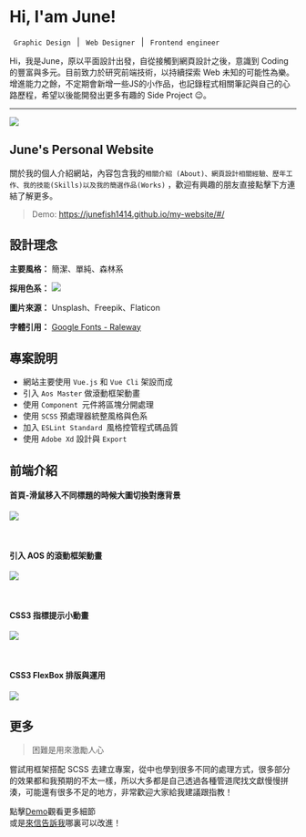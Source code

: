 

# Hi, I'am June!
`  Graphic Design  ` | `  Web Designer  ` | `  Frontend engineer  `

Hi，我是June，原以平面設計出發，自從接觸到網頁設計之後，意識到 Coding 的豐富與多元。目前致力於研究前端技術，以持續探索 Web 未知的可能性為樂。增進能力之餘，不定期會新增一些JS的小作品，也記錄程式相關筆記與自己的心路歷程，希望以後能開發出更多有趣的 Side Project 😉。



---
![](https://i.imgur.com/TwLLD6d.jpg)
## June's Personal Website
關於我的個人介紹網站，內容包含我的`相關介紹 (About)、網頁設計相關經驗、歷年工作、我的技能(Skills)以及我的簡選作品(Works)` ，歡迎有興趣的朋友直接點擊下方連結了解更多。

> Demo: https://junefish1414.github.io/my-website/#/

## 設計理念
**主要風格：** 簡潔、單純、森林系 <br>

**採用色系：**
![](https://i.imgur.com/noS1Xdy.png) <br>

**圖片來源：** Unsplash、Freepik、Flaticon <br>

**字體引用：** [Google Fonts - Raleway](https://fonts.google.com/specimen/Raleway)

## 專案說明
* 網站主要使用 `Vue.js` 和 `Vue Cli` 架設而成
* 引入 `Aos Master` 做滾動框架動畫
* 使用 `Component `元件將區塊分開處理
* 使用 `SCSS` 預處理器統整風格與色系
* 加入 `ESLint Standard `風格控管程式碼品質
* 使用 `Adobe Xd` 設計與 `Export`

## 前端介紹

#### 首頁-滑鼠移入不同標題的時候大圖切換對應背景
![](https://i.imgur.com/qfic4U2.gif)

<br>

#### 引入 AOS 的滾動框架動畫
![](https://i.imgur.com/sekF4fG.gif)

<br>

#### CSS3 指標提示小動畫
![](https://i.imgur.com/TlyapxP.gif)

<br>

#### CSS3 FlexBox 排版與運用
![](https://i.imgur.com/3hJ1bh2.gif)

## 更多
> 困難是用來激勵人心
> 
嘗試用框架搭配 SCSS 去建立專案，從中也學到很多不同的處理方式，很多部分的效果都和我預期的不太一樣，所以大多都是自己透過各種管道爬找文獻慢慢拼湊，可能還有很多不足的地方，非常歡迎大家給我建議跟指教！

點擊[Demo](https://junefish1414.github.io/my-website/#/)觀看更多細節 <br>
或是[來信告訴我](mailto:acc101130@gm.ntcu.edu.tw)哪裏可以改進！
